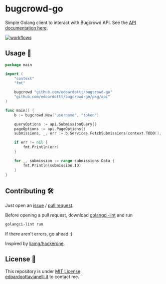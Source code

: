 # bugcrowd-go
Simple Golang client to interact with Bugcrowd API. See the [API documentation here](https://docs.bugcrowd.com/api/2021-10-28/).  

<a href="https://edoardoottavianelli.it">
	<img src="https://github.com/edoardottt/bugcrowd-go/actions/workflows/go.yml/badge.svg" alt="workflows" />
</a>

Usage 🚀
-------
```Go
package main

import (
	"context"
	"fmt"

	bugcrowd "github.com/edoardottt/bugcrowd-go"
	"github.com/edoardottt/bugcrowd-go/pkg/api"
)

func main() {
	b := bugcrowd.New("username", "token")

	queryOptions := api.SubmissionQuery{}
	pageOptions := api.PageOptions{}
	submissions, _, err := b.Services.FetchSubmissions(context.TODO(), &queryOptions, &pageOptions)

	if err != nil {
		fmt.Println(err)
	}

	for _, submission := range submissions.Data {
		fmt.Println(submission.ID)
	}
}
```

Contributing 🛠
-------

Just open an [issue](https://github.com/edoardottt/bugcrowd-go/issues) / [pull request](https://github.com/edoardottt/bugcrowd-go/pulls).

Before opening a pull request, download [golangci-lint](https://golangci-lint.run/usage/install/) and run
```bash
golangci-lint run
```
If there aren't errors, go ahead :)

Inspired by [liamg/hackerone](https://github.com/liamg/hackerone).

License 📝
-------

This repository is under [MIT License](https://github.com/edoardottt/bugcrowd-go/blob/main/LICENSE).  
[edoardoottavianelli.it](https://www.edoardoottavianelli.it) to contact me.
